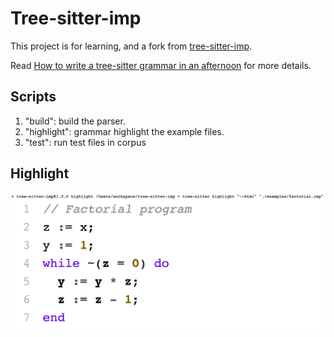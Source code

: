 # Tree-sitter-imp

This project is for learning, and a fork from [tree-sitter-imp](https://github.com/siraben/tree-sitter-imp/).

Read [How to write a tree-sitter grammar in an afternoon](https://siraben.dev/2022/03/01/tree-sitter.html) for more details.

## Scripts

1. "build": build the parser.
1. "highlight": grammar highlight the example files.
1. "test": run test files in corpus

## Highlight

![](./highlight.png)
